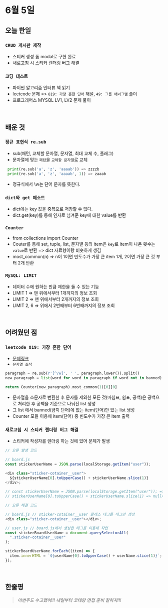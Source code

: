 # 6월 5일

## 오늘 한일

### `CRUD 게시판 제작`

- 스티커 생성 폼 modal로 구현 완료
- 새로고침 시 스티커 렌더링 버그 해결

### `코딩 테스트`

- 파이썬 알고리즘 인터뷰 책 읽기
- leetcode 문제 => `819: 가장 흔한 단어` 해설, `49: 그룹 애너그램` 풀이
- 프로그래머스 MYSQL LV1, LV2 문제 풀이

<br>

## 배운 것

### `정규 표현식 re.sub`

- sub(패턴, 교체할 문자열, 문자열, 최대 교체 수, 플래그)
- 문자열에 맞는 `패턴`을 `교체할 문자열`로 교체

```py
 print(re.sub('a', 'z', 'aaaab')) => zzzzb
 print(re.sub('a', 'z', 'aaaab', 1)) => zaaab
```

- 정규식에서 \w는 단어 문자를 뜻한다.

### `dict와 get 메소드`

- dict에는 key 값을 중복으로 저장할 수 없다.
- dict.get(key)를 통해 인자로 넘겨준 key에 대한 value를 반환

### `Counter`

- from collections import Counter
- Couter를 통해 set, tuple, list, 문자열 등의 item은 `key`로 item이 나온 횟수는 `value`로 반환 => dict 자료형이랑 비슷하게 생김
- most_common(n) => n이 1이면 빈도수가 가장 큰 item 1개, 2이면 가장 큰 것 부터 2개 반환

### `MySQL: LIMIT`

- 데이터 수에 원하는 만큼 제한을 둘 수 있는 기능
- LIMIT 1 => 맨 위에서부터 1개까지의 정보 조회
- LIMIT 2 => 맨 위에서부터 2개까지의 정보 조회
- LIMIT 2, 6 => 위에서 2번째부터 6번째까지의 정보 조회

<br>

## 어려웠던 점

### `leetcode 819: 가장 흔한 단어`

[문제링크]: https://leetcode.com/problems/most-common-word/submissions/

- [문제링크]
- `문자열 조작`

```py
paragraph = re.sub(r'[^/w]', ' ', paragraph.lower()).split()
new_paragraph = list(word for word in paragraph if word not in banned)

return Counter(new_paragraph).most_common(1)[0][0]
```

- 문자열을 소문자로 변환한 후 문자를 제외한 모든 것(마침표, 쉼표, 공백)은 공백으로 처리한 후 공백을 기준으로 나눠진 list 생성
- 그 list 에서 banned(금지 단어)에 없는 item(단어)만 있는 list 생성
- Counter 모듈 이용해 item(단어) 중 빈도수가 가장 큰 item 출력

### `새로고침 시 스티커 렌더링 버그 해결`

- 스티커에 작성자를 렌더링 하는 것에 있어 문제가 발생

```js
// 오류 발생 코드

// board.js
const stickerUserName = JSON.parse(localStorage.getItem("user"));

<div class="sticker-cotainer__user">
  ${stickerUserName[0].toUpperCase() + stickerUserName.slice(1)}
</div>;

// const stickerUserName = JSON.parse(localStorage.getItem("user")); => 프로그램이 시작할 때 user key에 대한 value가 없으므로 null
// stickerUserName[0].toUpperCase() + stickerUserName.slice(1) => null에 있어 메소드를 적용하니 오류가 발생 그러므로 태그만 생성 후 user.js에서 처리
```

```js
// 오류 해결 코드

// board.js // sticker-cotainer__user 클래스 태그를 태그만 생성
<div class="sticker-cotainer__user"></div>;

// user.js // board.js에서 생성한 태그를 이용해 작업
const stickerBoardUserName = document.querySelectorAll(
  ".sticker-cotainer__user"
);

stickerBoardUserName.forEach((item) => {
  item.innerHTML = `${userName[0].toUpperCase() + userName.slice(1)}`;
});
```

<br>

## 한줄평

> _이번주도 수고했어!!! 내일부터 코테랑 면접 준비 잘하자!!!_

<br>
